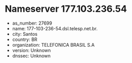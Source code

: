 # Nameserver 177.103.236.54

* as_number: 27699
* name: 177-103-236-54.dsl.telesp.net.br.
* city: Santos
* country: BR
* organization: TELEFONICA BRASIL S.A
* version: Unknown
* dnssec: Unknown
